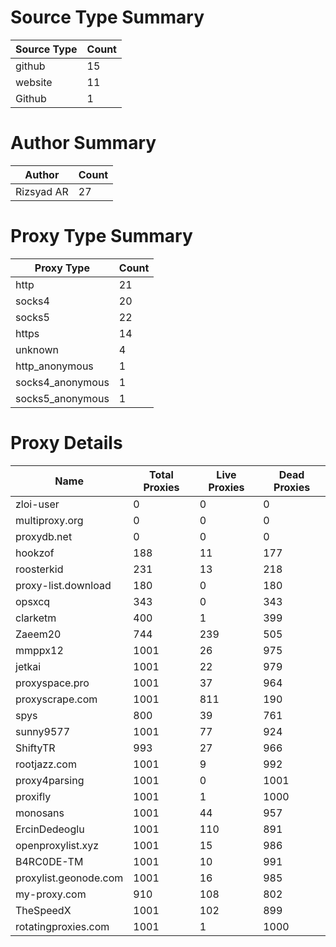 # Source Type Summary

| Source Type | Count |
|-------------|-------|
| github | 15 |
| website | 11 |
| Github | 1 |


# Author Summary

| Author | Count |
|--------|-------|
| Rizsyad AR | 27 |


# Proxy Type Summary

| Proxy Type | Count |
|------------|-------|
| http | 21 |
| socks4 | 20 |
| socks5 | 22 |
| https | 14 |
| unknown | 4 |
| http_anonymous | 1 |
| socks4_anonymous | 1 |
| socks5_anonymous | 1 |


# Proxy Details

| Name | Total Proxies | Live Proxies | Dead Proxies |
|------|---------------|--------------|---------------|
| zloi-user | 0 | 0 | 0 |
| multiproxy.org | 0 | 0 | 0 |
| proxydb.net | 0 | 0 | 0 |
| hookzof | 188 | 11 | 177 |
| roosterkid | 231 | 13 | 218 |
| proxy-list.download | 180 | 0 | 180 |
| opsxcq | 343 | 0 | 343 |
| clarketm | 400 | 1 | 399 |
| Zaeem20 | 744 | 239 | 505 |
| mmppx12 | 1001 | 26 | 975 |
| jetkai | 1001 | 22 | 979 |
| proxyspace.pro | 1001 | 37 | 964 |
| proxyscrape.com | 1001 | 811 | 190 |
| spys | 800 | 39 | 761 |
| sunny9577 | 1001 | 77 | 924 |
| ShiftyTR | 993 | 27 | 966 |
| rootjazz.com | 1001 | 9 | 992 |
| proxy4parsing | 1001 | 0 | 1001 |
| proxifly | 1001 | 1 | 1000 |
| monosans | 1001 | 44 | 957 |
| ErcinDedeoglu | 1001 | 110 | 891 |
| openproxylist.xyz | 1001 | 15 | 986 |
| B4RC0DE-TM | 1001 | 10 | 991 |
| proxylist.geonode.com | 1001 | 16 | 985 |
| my-proxy.com | 910 | 108 | 802 |
| TheSpeedX | 1001 | 102 | 899 |
| rotatingproxies.com | 1001 | 1 | 1000 |
